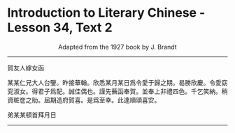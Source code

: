 # Introduction to Literary Chinese - Lesson 34, Text 2

<center>Adapted from the 1927 book by J. Brandt</center>

<!-- 賀友人嫁女函

某某仁兄大人台鑒昨接
華翰欣悉某月某日爲
令愛于歸之期曷勝欣慶
令愛窈窕淑女得君子爲配誠佳偶
也謹先蕪函奉賀並奉上非禮四色
千乞
笑納稍資粧奩之助屆期造
府賀喜是爲至幸此達順頌
喜安

弟某某頓首拜月日 -->

<!--

賀友人嫁女函

某某仁兄大人台鑒。昨接
華翰。欣悉某月某日爲
令愛于歸之期。曷勝欣慶。
令愛窈窕淑女。得君子爲配。誠佳偶
也。謹先蕪函奉賀。並奉上非禮四色。
千乞
笑納。稍資粧奩之助。屆期造
府賀喜。是爲至幸。此達順頌
喜安。

弟某某頓首拜月日

-->

---

賀友人嫁女函

某某仁兄大人台鑒。昨接華翰。欣悉某月某日爲令愛于歸之期。曷勝欣慶。令愛窈窕淑女。得君子爲配。誠佳偶也。謹先蕪函奉賀。並奉上非禮四色。千乞笑納。稍資粧奩之助。屆期造府賀喜。是爲至幸。此達順頌喜安。

弟某某頓首拜月日

---

